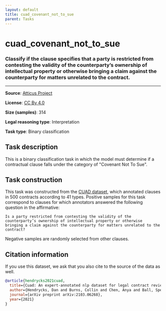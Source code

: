 ```yaml
---
layout: default
title: cuad_covenant_not_to_sue
parent: Tasks
---
```

# cuad_covenant_not_to_sue

### Classify if the clause specifies that a party is restricted from contesting the validity of the counterparty’s ownership of intellectual property or otherwise bringing a claim against the counterparty for matters unrelated to the contract.
---



**Source**: [Atticus Project](https://www.atticusprojectai.org/cuad>)

**License**: [CC By 4.0](https://creativecommons.org/licenses/by/4.0/)

**Size (samples)**: 314

**Legal reasoning type**: Interpretation

**Task type**: Binary classification

## Task description

This is a binary classification task in which the model must determine if a contractual clause falls under the category of "Covenant Not To Sue".

## Task construction

This task was constructed from the [CUAD dataset](https://www.atticusprojectai.org/cuad), which annotated clauses in 500 contracts according to 41 types. Positive samples for this task correspond to clauses for which annotators answered the following question in the affirmative:

```text
Is a party restricted from contesting the validity of the counterparty’s ownership of intellectual property or otherwise bringing a claim against the counterparty for matters unrelated to the contract?
```

Negative samples are randomly selected from other clauses.

## Citation information
If you use this dataset, we ask that you also cite to the source of the data as well.

```bib
@article{hendrycks2021cuad,
  title={Cuad: An expert-annotated nlp dataset for legal contract review},
  author={Hendrycks, Dan and Burns, Collin and Chen, Anya and Ball, Spencer},
  journal={arXiv preprint arXiv:2103.06268},
  year={2021}
}
```

